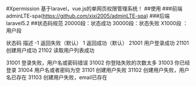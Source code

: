 #Xpermission
基于laravel，vue.js的单网页权限管理系统！
##使用
###前端
adminLTE-spa(https://github.com/xixi2005/adminLTE-spa)
###后端
laravel5.2
##状态码规范
20000段：状态成功
30000段：状态失败
X1000段 ：用户段

状态码	描述
-1	返回失败（默认）
1	返回成功（默认）
21001	用户登录成功
21101	创建用户成功
21102	读取用户列表成功
	
31001	登录失败，用户名或密码错误
31002	你登陆失败的次数太多
31003	你已经登录
31004	用户名或者密码为空
31101	创建用户失败
31102	创建用户失败，用户名已存在
31103	创建用户失败，email已存在
